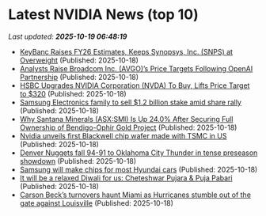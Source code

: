 # Latest NVIDIA News (top 10)
_Last updated: **2025-10-19 06:48:19**_

- [KeyBanc Raises FY26 Estimates, Keeps Synopsys, Inc. (SNPS) at Overweight](https://finance.yahoo.com/news/keybanc-raises-fy26-estimates-keeps-061306262.html) (Published: 2025-10-18)
- [Analysts Raise Broadcom Inc. (AVGO)’s Price Targets Following OpenAI Partnership](https://finance.yahoo.com/news/analysts-raise-broadcom-inc-avgo-055646954.html) (Published: 2025-10-18)
- [HSBC Upgrades NVIDIA Corporation (NVDA) To Buy, Lifts Price Target to $320](https://finance.yahoo.com/news/hsbc-upgrades-nvidia-corporation-nvda-054141044.html) (Published: 2025-10-18)
- [Samsung Electronics family to sell $1.2 billion stake amid share rally](https://www.thehindubusinessline.com/companies/samsung-electronics-family-to-sell-12-billion-stake-amid-share-rally/article70178186.ece) (Published: 2025-10-18)
- [Why Santana Minerals (ASX:SMI) Is Up 24.0% After Securing Full Ownership of Bendigo-Ophir Gold Project](https://finance.yahoo.com/news/why-santana-minerals-asx-smi-051229441.html) (Published: 2025-10-18)
- [Nvidia unveils first Blackwell chip wafer made with TSMC in US](https://biztoc.com/x/95ab7acd29f14910) (Published: 2025-10-18)
- [Denver Nuggets fall 94-91 to Oklahoma City Thunder in tense preseason showdown](https://timesofindia.indiatimes.com/sports/nba/top-stories/denver-nuggets-fall-94-91-to-oklahoma-city-thunder-in-tense-preseason-showdown/articleshow/124654485.cms) (Published: 2025-10-18)
- [Samsung will make chips for most Hyundai cars](https://www.sammobile.com/news/samsung-make-chips-hyundai-cars/) (Published: 2025-10-18)
- [It will be a relaxed Diwali for us: Cheteshwar Pujara & Puja Pabari](https://timesofindia.indiatimes.com/sports/cricket/news/it-will-be-a-relaxed-diwali-for-us-cheteshwar-pujara-puja-pabari/articleshow/124654413.cms) (Published: 2025-10-18)
- [Carson Beck’s turnovers haunt Miami as Hurricanes stumble out of the gate against Louisville](https://timesofindia.indiatimes.com/sports/nfl/news/carson-becks-turnovers-haunt-miami-as-hurricanes-stumble-out-of-the-gate-against-louisville/articleshow/124654365.cms) (Published: 2025-10-18)

